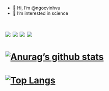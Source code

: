 - 👋 Hi, I’m @ngocvinhvu
- 👀 I’m interested in science
# ![](https://img.shields.io/badge/python-v3.9-blue) ![](https://img.shields.io/badge/Go-v1.16-blue) ![](https://badgen.net/badge/icon/docker?icon=docker&label) ![](https://badgen.net/badge/icon/jira?icon=jira&label)
# [![Anurag’s github stats](https://github-readme-stats.vercel.app/api?username=ngocvinhvu)](https://github.com/ngocvinhvu)
# [![Top Langs](https://github-readme-stats.vercel.app/api/top-langs/?username=ngocvinhvu&layout=compact)](https://github.com/ngocvinhvu)                                                                                                                       
